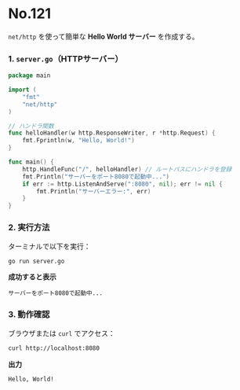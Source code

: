 # No.121

`net/http` を使って簡単な **Hello World サーバー** を作成する。

### **1. `server.go`（HTTPサーバー）**

```go
package main

import (
    "fmt"
    "net/http"
)

// ハンドラ関数
func helloHandler(w http.ResponseWriter, r *http.Request) {
    fmt.Fprintln(w, "Hello, World!")
}

func main() {
    http.HandleFunc("/", helloHandler) // ルートパスにハンドラを登録
    fmt.Println("サーバーをポート8080で起動中...")
    if err := http.ListenAndServe(":8080", nil); err != nil {
        fmt.Println("サーバーエラー:", err)
    }
}
```

### **2. 実行方法**

ターミナルで以下を実行：

```sh
go run server.go
```

**成功すると表示**

```
サーバーをポート8080で起動中...
```

### **3. 動作確認**

ブラウザまたは `curl` でアクセス：

```sh
curl http://localhost:8080
```

**出力**

```
Hello, World!
```
